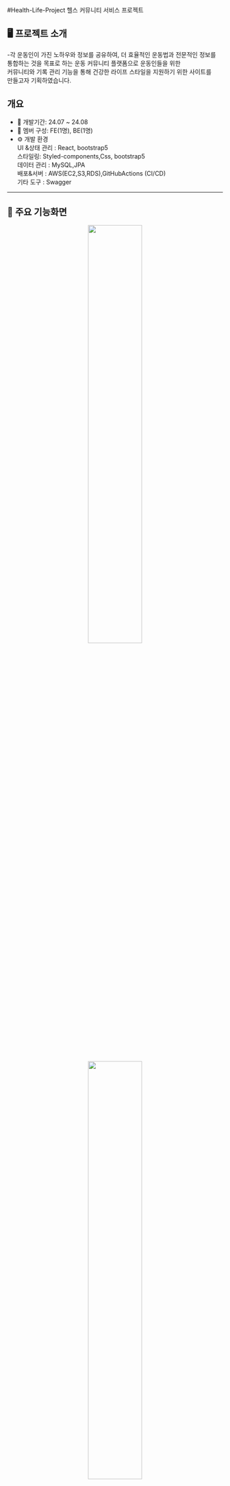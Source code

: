 #Health-Life-Project
헬스 커뮤니티 서비스 프로젝트

## 🖥️ 프로젝트 소개
-각 운동인이 가진 노하우와 정보를 공유하여, 더 효율적인 운동법과 전문적인 정보를 <br>통합하는 것을 목표로 하는 운동 커뮤니티 플랫폼으로 운동인들을 위한<br> 커뮤니티와 기록 관리 기능을 통해 건강한 라이프 스타일을 지원하기 위한 사이트를 <br>만들고자 기획하였습니다.
<br>
## 개요
- 📅 개발기간: 24.07 ~ 24.08
- 👥 멤버 구성: FE(1명), BE(1명)
- ⚙️ 개발 환경 <br>
  UI &상태 관리 : React, bootstrap5<br>
  스타일링: Styled-components,Css, bootstrap5<br>
  데이터 관리 : MySQL,JPA<br>
  배포&서버 : AWS(EC2,S3,RDS),GitHubActions (CI/CD)<br>
  기타 도구 : Swagger
---
## 📍 주요 기능화면
<p align="center">
<img src='https://github.com/user-attachments/assets/fa70a467-d0b7-464b-83b6-9ff70ddcd453' width="50%"  align="center">
<img src='https://github.com/user-attachments/assets/b4b5e82a-57ad-49ef-ae5e-3c57459ba473'
  width="50%"  align="center">
<img src='https://github.com/user-attachments/assets/3650949e-86e1-4bd4-bcaa-8c40d992caee'width="50%"  align="center">
</p>
<p align="center">
<img src='https://github.com/user-attachments/assets/9e4365b8-8519-4e91-af06-e5027e56b16e'width="50%"  align="center">
<img src='https://github.com/user-attachments/assets/f69acf7f-f735-4405-aee1-804c0bdabf5b'width="50%"  align="center">
<img src='https://github.com/user-attachments/assets/9c9b7919-69e5-4bf8-bfc6-7e905bd9485e'width="50%" align="center">
</p>
<p align="center">
<img src='https://github.com/user-attachments/assets/c21c00e8-33ca-4aae-bff5-90f83e4cc5e5'width="50%" align="center">
<img src='https://github.com/user-attachments/assets/2be688c3-5ad1-426b-8e66-ac718cee482f'width="50%" align="center">
<img src='https://github.com/user-attachments/assets/462e976e-d249-4b11-98c4-77898447ae13'width="50%" align="center">
</p>
